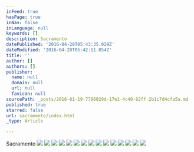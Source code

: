 ```yaml
---
inFeed: true
hasPage: true
inNav: false
inLanguage: null
keywords: []
description: Sacramento
datePublished: '2016-04-28T05:43:35.029Z'
dateModified: '2016-04-28T05:42:11.854Z'
title: ''
author: []
authors: []
publisher:
  name: null
  domain: null
  url: null
  favicon: null
sourcePath: _posts/2016-01-19-7706029d-17e1-4c40-82ff-2b1c7d4cfa5a.md
published: true
starred: false
url: sacramento/index.html
_type: Article

---
```

Sacramento
![](https://the-grid-user-content.s3-us-west-2.amazonaws.com/2016a051-595b-4160-a88c-8ff5045b5824.jpg)
![](https://the-grid-user-content.s3-us-west-2.amazonaws.com/7e1ee423-0564-40db-86ab-477d0e2b44de.jpg)
![](https://the-grid-user-content.s3-us-west-2.amazonaws.com/ab31bfa4-5475-4616-bac4-85d67324356c.jpg)
![](https://the-grid-user-content.s3-us-west-2.amazonaws.com/5cc2fac7-0b7c-4ed4-bc4e-712edbc1ca64.jpg)
![](https://the-grid-user-content.s3-us-west-2.amazonaws.com/6f9761f1-f66e-41c6-b129-a1fc5eccbf40.jpg)
![](https://the-grid-user-content.s3-us-west-2.amazonaws.com/8a0608d9-7d84-4e22-81eb-72c0913c2485.jpg)
![](https://the-grid-user-content.s3-us-west-2.amazonaws.com/941b85d0-ac0d-45a0-b72b-81bca4bbc53f.jpg)
![](https://the-grid-user-content.s3-us-west-2.amazonaws.com/5ad80335-277a-4f39-ba5b-a74926850542.jpg)
![](https://the-grid-user-content.s3-us-west-2.amazonaws.com/ce904f6b-b9f6-471b-a0c2-981eb88b4ee3.jpg)
![](https://the-grid-user-content.s3-us-west-2.amazonaws.com/bd2a49ce-dc00-48b2-b87f-7b1f33213f8b.jpg)
![](https://the-grid-user-content.s3-us-west-2.amazonaws.com/594a10e0-2da4-4737-9311-5fc2788f5140.jpg)
![](https://the-grid-user-content.s3-us-west-2.amazonaws.com/49387f7a-c4e5-48fc-8c17-cc8e10a86d4b.jpg)
![](https://the-grid-user-content.s3-us-west-2.amazonaws.com/6026c550-20c6-4435-a3a4-3d141f6a56f0.jpg)
![](https://the-grid-user-content.s3-us-west-2.amazonaws.com/25432745-5981-457d-8728-f86897c45634.jpg)
![](https://the-grid-user-content.s3-us-west-2.amazonaws.com/eddffaae-fecc-4614-afae-9e90028efc6f.jpg)